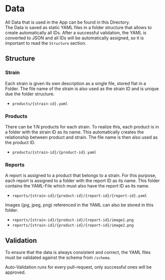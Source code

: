 # Data
All Data that is used in the App can be found in this Directory.  
The Data is saved as static YAML files in a folder structure that allows to create automatically all IDs. After a successful validation, the YAML is converted to JSON and all IDs will be automatically assigned, so it is important to read the `Structure` section. 

## Structure

### Strain
Each strain is given its own description as a single file, stored flat in a Folder. The file name of the strain is also used as the strain ID and is unique due the folder structure.

- `products/{strain-id}.yaml`

### Products
There can be 1:N products for each strain.
To realize this, each product is in a folder with the strain ID as its name. This automatically creates the relationship between product and strain. The file name is then also used as the product ID. 

- `products/{strain-id}/{product-id}.yaml`

### Reports
A report is assigned to a product that belongs to a strain. For this purpose, each report is assigned to a folder with the report ID as its name. This folder contains the YAML-File which must also have the report ID as its name. 

- `reports/{strain-id}/{product-id}/{report-id}/{report-id}.yaml`

Images (jpg, jpeg, png) referenced in the YAML can also be stored in this folder.

- `reports/{strain-id}/{product-id}/{report-id}/image1.png`
- `reports/{strain-id}/{product-id}/{report-id}/image2.png`

## Validation

To ensure that the data is always consistent and correct, the YAML files must be validated against the schema from `/schema`.

Auto-Validation runs for every pull-request, only successful ones will be approved.
